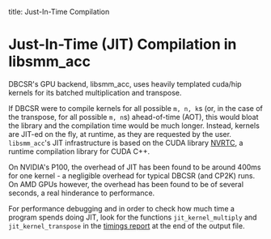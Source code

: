 title: Just-In-Time Compilation

# Just-In-Time (JIT) Compilation in libsmm_acc

DBCSR's GPU backend, libsmm_acc, uses heavily templated cuda/hip kernels for its batched multiplication and transpose.

If DBCSR were to compile kernels for all possible `m, n, k`s (or, in the case of the transpose, for all possible `m, n`s) ahead-of-time (AOT), this would bloat the library and the compilation time would be much longer.
Instead, kernels are JIT-ed on the fly, at runtime, as they are requested by the user. `libsmm_acc`'s JIT infrastructure is based on the CUDA library [NVRTC](https://docs.nvidia.com/cuda/nvrtc/), a runtime compilation library for CUDA C++.

On NVIDIA's P100, the overhead of JIT has been found to be around 400ms for one kernel - a negligible overhead for typical DBCSR (and CP2K) runs.
On AMD GPUs however, the overhead has been found to be of several seconds, a real hinderance to performance.

For performance debugging and in order to check how much time a program spends doing JIT, look for the functions `jit_kernel_multiply` and `jit_kernel_transpose` in the [timings report](./1-insights.md) at the end of the output file.

